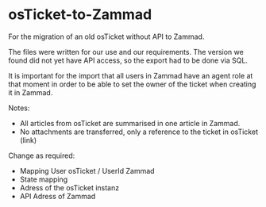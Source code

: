 # osTicket-to-Zammad
For the migration of an old osTicket without API to Zammad.

The files were written for our use and our requirements. The version we found did not yet have API access, so the export had to be done via SQL.

It is important for the import that all users in Zammad have an agent role at that moment in order to be able to set the owner of the ticket when creating it in Zammad.

Notes:
- All articles from osTicket are summarised in one article in Zammad.
- No attachments are transferred, only a reference to the ticket in osTicket (link)


Change as required:
- Mapping User osTicket / UserId Zammad
- State mapping
- Adress of the osTicket instanz
- API Adress of Zammad
